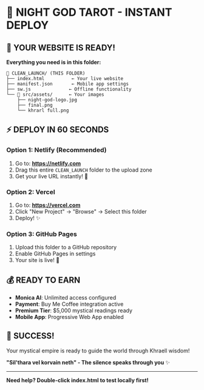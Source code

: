 # 🚀 NIGHT GOD TAROT - INSTANT DEPLOY

## 🎯 YOUR WEBSITE IS READY!

**Everything you need is in this folder:**

```
📂 CLEAN_LAUNCH/ (THIS FOLDER)
├── index.html          ← Your live website
├── manifest.json       ← Mobile app settings  
├── sw.js              ← Offline functionality
└── 📂 src/assets/      ← Your images
    ├── night-god-logo.jpg
    ├── final.png
    └── khrarl full.png
```

## ⚡ DEPLOY IN 60 SECONDS

### Option 1: Netlify (Recommended)
1. Go to: **https://netlify.com**
2. Drag this entire `CLEAN_LAUNCH` folder to the upload zone
3. Get your live URL instantly! 🌟

### Option 2: Vercel
1. Go to: **https://vercel.com**  
2. Click "New Project" → "Browse" → Select this folder
3. Deploy! ✨

### Option 3: GitHub Pages
1. Upload this folder to a GitHub repository
2. Enable GitHub Pages in settings
3. Your site is live! 🎉

## 💰 READY TO EARN

- **Monica AI**: Unlimited access configured
- **Payment**: Buy Me Coffee integration active  
- **Premium Tier**: $5,000 mystical readings ready
- **Mobile App**: Progressive Web App enabled

## 🌙 SUCCESS!

Your mystical empire is ready to guide the world through Khraell wisdom!

**"Sil'thara vel korvain neth" - The silence speaks through you** ✨

---
**Need help? Double-click index.html to test locally first!**